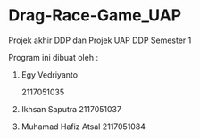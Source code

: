 # Drag-Race-Game_UAP
Projek akhir DDP dan Projek UAP DDP Semester 1

Program ini dibuat oleh : 
  1. Egy Vedriyanto
  
     2117051035
  2. Ikhsan Saputra
     2117051037
  3. Muhamad Hafiz Atsal
     2117051084
